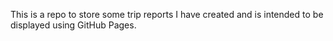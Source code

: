 This is a repo to store some trip reports I have created and is intended to be displayed using GitHub Pages.
